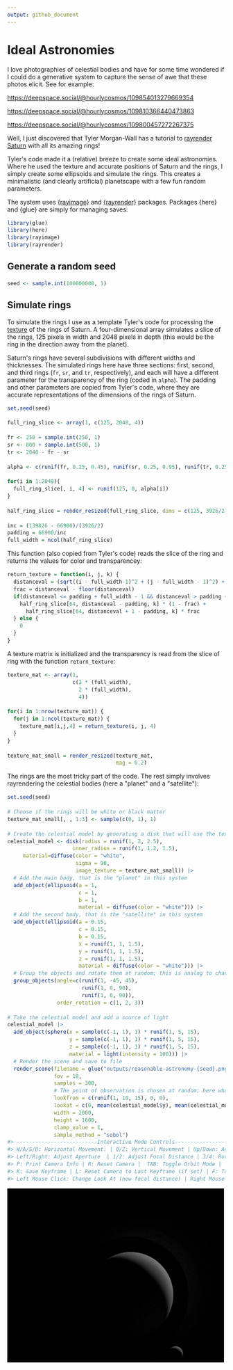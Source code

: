 ```yaml
---
output: github_document
---
```


<!-- README.md is generated from README.Rmd. Please edit that file -->



# Ideal Astronomies

<!-- badges: start -->
<!-- badges: end -->

I love photographies of celestial bodies and have for some time wondered if I could do a generative system to capture the sense of awe that these photos elicit. See for example:

https://deepspace.social/@hourlycosmos/109854013279669354

https://deepspace.social/@hourlycosmos/109810366440473863

https://deepspace.social/@hourlycosmos/109800457272267375


Well, I just discovered that Tyler Morgan-Wall has a tutorial to [rayrender Saturn](https://www.tylermw.com/tutorial-visualizing-saturns-appearance-from-earth-in-r/) with all its amazing rings!

Tyler's code made it a (relative) breeze to create some ideal astronomies. Where he used the texture and accurate positions of Saturn and the rings, I simply create some ellipsoids and simulate the rings. This creates a minimalistic (and clearly artificial) planetscape with a few fun random parameters. 

The system uses [{rayimage}]() and [{rayrender}]() packages. Packages {here} and {glue} are simply for managing saves:

```r
library(glue)
library(here)
library(rayimage)
library(rayrender)
```

## Generate a random seed


```r
seed <- sample.int(100000000, 1)
```

## Simulate rings

To simulate the rings I use as a template Tyler's code for processing the [texture]() of the rings of Saturn. A four-dimensional array simulates a slice of the rings, 125 pixels in width and 2048 pixels in depth (this would be the ring in the direction away from the planet). 

Saturn's rings have several subdivisions with different widths and thicknesses. The simulated rings here have three sections: first, second, and third rings (`fr`, `sr`, and `tr`, respectively), and each will have a different parameter for the transparency of the ring (coded in `alpha`). The padding and other parameters are copied from Tyler's code, where they are accurate representations of the dimensions of the rings of Saturn.

```r
set.seed(seed)

full_ring_slice <- array(1, c(125, 2048, 4))

fr <- 250 + sample.int(250, 1)
sr <- 800 + sample.int(500, 1)
tr <- 2048 - fr - sr

alpha <- c(runif(fr, 0.25, 0.45), runif(sr, 0.25, 0.95), runif(tr, 0.25, 0.35))

for(i in 1:2048){
  full_ring_slice[, i, 4] <- runif(125, 0, alpha[i])
}

half_ring_slice = render_resized(full_ring_slice, dims = c(125, 3926/2))

inc = (139826 - 66900)/(3926/2)
padding = 66900/inc
full_width = ncol(half_ring_slice)
```

This function (also copied from Tyler's code) reads the slice of the ring and returns the values for color and transparencey:

```r
return_texture = function(i, j, k) {
  distanceval = (sqrt((i - full_width-1)^2 + (j - full_width - 1)^2) + 1 ) * (padding + full_width)/full_width
  frac = distanceval - floor(distanceval)
  if(distanceval <= padding + full_width - 1 && distanceval > padding + 1) {
    half_ring_slice[64, distanceval - padding, k] * (1 - frac) + 
      half_ring_slice[64, distanceval + 1 - padding, k] * frac
  } else {
    0
  }
}
```

A texture matrix is initialized and the transparency is read from the slice of ring with the function `return_texture`:

```r
texture_mat <- array(1,
                     c(2 * (full_width),
                       2 * (full_width),
                       4))

for(i in 1:nrow(texture_mat)) {
  for(j in 1:ncol(texture_mat)) {
    texture_mat[i,j,4] = return_texture(i, j, 4)
  }
}

texture_mat_small = render_resized(texture_mat,
                                   mag = 0.2)
```

The rings are the most tricky part of the code. The rest simply involves rayrendering the celestial bodies (here a "planet" and a "satellite"): 

```r
set.seed(seed)

# Choose if the rings will be white or black matter
texture_mat_small[, , 1:3] <- sample(c(0, 1), 1)

# Create the celestial model by generating a disk that will use the texture of the simulated rings
celestial_model <- disk(radius = runif(1, 2, 2.5), 
                     inner_radius = runif(1, 1.2, 1.5),
     material=diffuse(color = "white", 
                      sigma = 90,
                      image_texture = texture_mat_small)) |>
  # Add the main body, that is the "planet" in this system 
  add_object(ellipsoid(a = 1,
                       c = 1,
                       b = 1,
                       material = diffuse(color = "white"))) |>
  # Add the second body, that is the "satellite" in this system 
  add_object(ellipsoid(a = 0.15, 
                       c = 0.15,
                       b = 0.15,
                       x = runif(1, 1, 1.5), 
                       y = runif(1, 1, 1.5), 
                       z = runif(1, 1, 1.5),
                       material = diffuse(color = "white"))) |>
  # Group the objects and rotate them at random; this is analog to changing the perspective from which the system is observed
  group_objects(angle=c(runif(1, -45, 45),
                        runif(1, 0, 90), 
                        runif(1, 0, 90)), 
                order_rotation = c(1, 2, 3))

# Take the celestial model and add a source of light
celestial_model |>
  add_object(sphere(x = sample(c(-1, 1), 1) * runif(1, 5, 15), 
                    y = sample(c(-1, 1), 1) * runif(1, 5, 15), 
                    z = sample(c(-1, 1), 1) * runif(1, 5, 15),
                    material = light(intensity = 100))) |>
  # Render the scene and save to file
  render_scene(filename = glue("outputs/reasonable-astronomy-{seed}.png"),
               fov = 18,
               samples = 300,
               # The point of observation is chosen at random; here what changes is how close to the planet this point is
               lookfrom = c(runif(1, 10, 15), 0, 0),
               lookat = c(0, mean(celestial_model$y), mean(celestial_model$z)),
               width = 2000,
               height = 1600,
               clamp_value = 1,
               sample_method = "sobol")
#> --------------------------Interactive Mode Controls---------------------------
#> W/A/S/D: Horizontal Movement: | Q/Z: Vertical Movement | Up/Down: Adjust FOV | ESC: Close
#> Left/Right: Adjust Aperture  | 1/2: Adjust Focal Distance | 3/4: Rotate Environment Light 
#> P: Print Camera Info | R: Reset Camera |  TAB: Toggle Orbit Mode |  E/C: Adjust Step Size
#> K: Save Keyframe | L: Reset Camera to Last Keyframe (if set) | F: Toggle Fast Travel Mode
#> Left Mouse Click: Change Look At (new focal distance) | Right Mouse Click: Change Look At
```

<img src="outputs/reasonable-astronomy-73195441.png" alt="plot of chunk unnamed-chunk-8" width="500px" />
